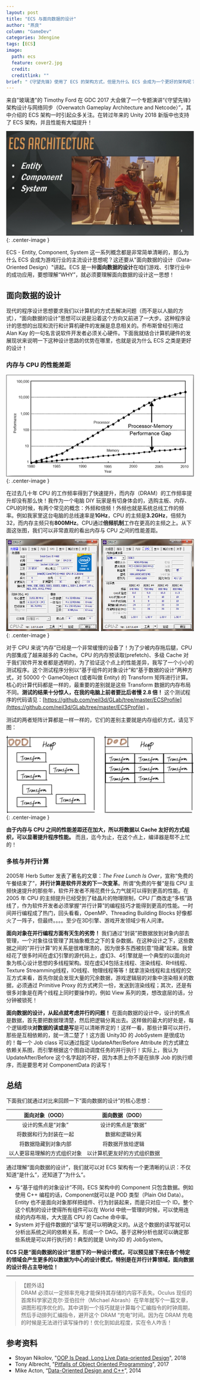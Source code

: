 ```yaml
---
layout: post
title: "ECS 与面向数据的设计"
author: "燕良"
column: "GameDev"
categories: 3dengine
tags: [ECS]
image:
  path: ecs
  feature: cover2.jpg
  credit: 
  creditlink: ""
brief: "《守望先锋》使用了 ECS 的架构方式，但是为什么 ECS 会成为一个更好的架构呢？这篇文章就来讲一下 ECS 背后的‘面向数据的设计（Data-Oriented Design）’，你将会明白这个 Why。进而，你将发现面向数据的设计是多么的重要！" 
---
```


来自"玻璃渣"的 Timothy Ford 在 GDC 2017 大会做了一个专题演讲“《守望先锋》架构设计与网络同步（Overwatch Gameplay Architecture and Netcode）”，其中介绍的 ECS 架构一时引起众多关注。在转过年来的 Unity 2018 新版中也支持了 ECS 架构，并且性能有大幅提升！

![overwatch](/assets/img/ecs/overwatch.png){: .center-image }

ECS - Entity, Component, System 这一系列概念都是非常简单清晰的，那么为什么 ECS 会成为游戏行业的主流设计思想呢？这还要从"面向数据的设计（Data-Oriented Design）"讲起。ECS 是一种**面向数据的设计**在咱们游戏、引擎行业中的成功应用，要想理解“WHY”，就必须要理解面向数据的设计这一思想！

## 面向数据的设计

现代的程序设计思想要求我们以计算机的方式去解决问题（而不是以人脑的方式），“面向数据的设计”思想可以说是沿着这个方向又前进了一大步。这种程序设计的思想的出现和流行和计算机硬件的发展是息息相关的。乔布斯曾经引用过 Alan Kay 的一句名言说软件开发者必须关心硬件。下面我就结合计算机硬件的发展现状来说明一下这种设计思路的优势在哪里，也就是说为什么 ECS 之类是更好的设计！

### 内存与 CPU 的性能差距

![cpu-ram-gap](/assets/img/ecs/cpu-ram-gap.png){: .center-image }

在过去几十年 CPU 的工作频率得到了快速提升，而内存（DRAM）的工作频率提升却没有那么快！我作为一个电脑 DIY 玩家是有切身体会的，选购主板、内存、CPU的时候，有两个常见的概念：外频和倍频！外频也就是系统总线工作的频率。例如我家里这台电脑的总线速率是**1GHz**，CPU 的主频是**3.2GHz**，倍频为32，而内存主频只有**800MHz**。CPU通过**倍频机制**工作在更高的主频之上。从下面这张图，我们可以非常直观的看出内存与 CPU 之间的性能差距。

![cpu-z](/assets/img/ecs/cpu-z.png){: .center-image }


对于 CPU 来说“内存”已经是一个非常缓慢的设备了！为了少被内存拖后腿，CPU 内部集成了越来越多的 Cache。CPU 的内存预读取(prefetch)、多级 Cache 对于我们软件开发者都是透明的，为了验证这个点上的性能差异，我写了一个小小的测试程序。这个测试程序分别以“基于组件的对象设计”和“基于数据的设计”两种方式，对 50000 个 GameObject (或者叫做 Entity) 的 Transform 矩阵进行计算。核心的计算代码都是一样的，最重要的差别就是这些 Transform 数据的内存布局不同。**测试的结果十分惊人，在我的电脑上前者要比后者慢 2.8 倍！** 这个测试程序的代码请见：[https://github.com/neil3d/GLab/tree/master/ECSProfile](https://github.com/neil3d/GLab/tree/master/ECSProfile) 。

测试的两者矩阵计算都是一样一样的，它们的差别主要就是内存组织方式，请见下图：

![mem](/assets/img/ecs/mem.png){: .center-image }

**由于内存与 CPU 之间的性能差距还在加大，所以将数据以 Cache 友好的方式组织，可以显著提升程序性能。** 而且，迄今为止，在这个点上，编译器是帮不上忙的！

### 多核与并行计算

2005年 Herb Sutter 发表了著名的文章：*The Free Lunch Is Over*，宣称“免费的午餐结束了”，**并行计算是软件开发的下一次变革**。所谓“免费的午餐”是指 CPU 主频快速提升的那些年，软件开发者不用花费什么力气就可以得到更高的性能。在 2005 年 CPU 的主频提升已经受到了硅晶片的物理限制，CPU 厂商改走“多核”路线了，作为软件开发者必须掌握“并行计算”的编程技巧才能得到更高的性能。一时间并行编程成了热门，回头看看，OpenMP、Threading Building Blocks 好像都火了一阵子，但最终。。。。至少在3D引擎、游戏开发领域少有人问津。

**面向对象在并行编程方面有天生的劣势！** 我们通过“封装”把数据放到对象内部去管理，一个对象往往管理了其抽象概念之下的复杂数据。在这种设计之下，这些数据之间的“并行计算”的关系是很难理清的，因为很多东西被刻意“隐藏”起来。我曾经花了很多时间在虚幻引擎的源代码上，虚幻3、4引擎就是一个典型的以面向对象为核心设计思想的多线程架构。现在虚幻4包括主线程、渲染线程、RHI线程、Texture Streamming线程，IO线程、物理线程等等！就拿渲染线程和主线程的交互方式来看，首先你就会发现大量的冗余数据，游戏逻辑层的对象中渲染相关的数据，必须通过 Primitive Proxy 的方式拷贝一份，发送到渲染线程；其次，还是有很多对象是在两个线程上同时要操作的，例如 View 系列的类，想改底层的话，分分钟被锁死！

**面向数据的设计，从起点就考虑并行的问题！** 在面向数据的设计中，设计的焦点是数据，首先要把数据理清楚，然后把逻辑分离出去。这样做的最大的好处是，每个逻辑模块**对数据的读或是写**是可以清晰界定的！这样一看，那些计算可以并行，那些是互相依赖的，就一清二楚了！这方面 Unity3D 的 JobSystem 是很成功的！每一个 Job class 可以通过指定 UpdateAfter/Before Attribute 的方式建立依赖关系图，而引擎根据这个图自动调度任务的并行执行！实际上，我认为UpdateAfter/Before 这个名字起的不好，因为本质上你不是在排序 Job 的执行顺序，而是要思考对 ComponentData 的读写！

## 总结

下面我们就通过对比来回顾一下“面向数据的设计”的核心思想：

| **面向对象（OOD）**  | **面向数据（DOD）**  |
|:--:|:--:|
| 设计的焦点是“对象” | 设计的焦点是“数据”  |
| 将数据和行为封装在一起  | 数据和逻辑分离  |
| 将数据隐藏到对象内部  | 将数据开放给逻辑  |
| 以人更容易理解的方式组织对象  | 以计算机更友好的方式组织数据  |

通过理解“面向数据的设计”，我们就可以对 ECS 架构有一个更清晰的认识：不仅知道“是什么”，还知道了“为什么”。

* 与“基于组件的对象设计”不同，ECS 架构中的 Component 只包含数据。例如使用 C++ 编程的话，Component就可以是 POD 类型（Plain Old Data）。Entity 也不是面向对象那样把组件、行为封装起来，而是只对应一个 ID。整个这个机制的设计使得所有组件可以在 World 中统一管理的时候，可以使用连续的内存布局，大大提高 CPU 的 Cache 命中率。
* System 对于组件数据的“读写”是可以明确定义的。从这个数据的读写就可以分析出系统之间的依赖关系，形成一个 DAG。基于这种分析也就可以确定那些系统是可以并行执行的！典型的就是 Unity3D 的 JobSystem。

**ECS 只是“面向数据的设计”思想下的一种设计模式，可以预见接下来在各个特定的领域会产生更多的以数据为中心的设计模式，特别是在并行计算领域，面向数据的设计将占主导地位！**

------
>【题外话】  
> DRAM 必须以一定频率充电才能保持其存储的内容不丢失。Oculus 现任的首席科学家迈克尔·亚伯拉什（Michael Abrash）在早年就写个一篇文章，讲图形程序优化的。其中讲到一个技巧就是计算每个汇编指令的时钟周期，然后手动排列汇编指令，避开这个 DRAM “充电”时间。因为在 DRAM 充电的时候是无法进行读写操作的！优化到如此程度，实在令人咋舌！

## 参考资料

* Stoyan Nikolov, "[OOP Is Dead, Long Live Data-oriented Design](/assets/img/ecs/oop_is_dead.pdf)", 2018
* Tony Albrecht, "[Pitfalls of Object Oriented Programming](/assets/img/ecs/PitfallsRevisited.pptx)", 2017
* Mike Acton, “[Data-Oriented Design and C++](/assets/img/ecs/DOD-Cpp.pdf)”, 2014